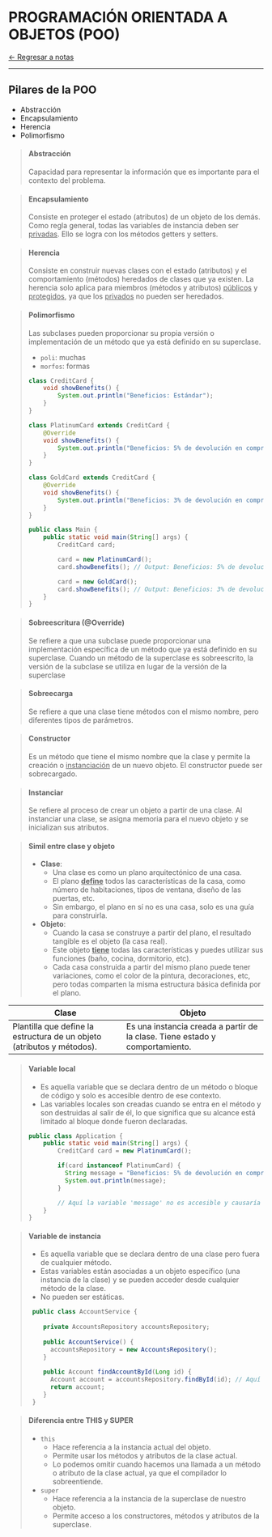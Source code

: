 # PROGRAMACIÓN ORIENTADA A OBJETOS (POO)

[← Regresar a notas](./../../../../../resources/readmes/README.md) <br>

---

## Pilares de la POO
- Abstracción
- Encapsulamiento
- Herencia
- Polimorfismo

> #### Abstracción
> Capacidad para representar la información que es importante para el contexto del problema.

> #### Encapsulamiento
> Consiste en proteger el estado (atributos) de un objeto de los demás.
> Como regla general, todas las variables de instancia deben ser <u>privadas</u>. Ello se logra con los métodos getters y setters.

> #### Herencia
> Consiste en construir nuevas clases con el estado (atributos) y el comportamiento (métodos) heredados de clases que ya existen.
> La herencia solo aplica para miembros (métodos y atributos) <u>públicos</u> y <u>protegidos</u>, ya que los <u>privados</u> no pueden ser heredados.

> #### Polimorfismo
> Las subclases pueden proporcionar su propia versión o implementación de un método que ya está definido en su superclase.
> - `poli`: muchas
> - `morfos`: formas
>
> ```java
> class CreditCard {
>     void showBenefits() {
>         System.out.println("Beneficios: Estándar");
>     }
> }
> 
> class PlatinumCard extends CreditCard {
>     @Override
>     void showBenefits() {
>         System.out.println("Beneficios: 5% de devolución en compras.");
>     }
> }
> 
> class GoldCard extends CreditCard {
>     @Override
>     void showBenefits() {
>         System.out.println("Beneficios: 3% de devolución en compras.");
>     }
> }
> 
> public class Main {
>     public static void main(String[] args) {
>         CreditCard card;
> 
>         card = new PlatinumCard();
>         card.showBenefits(); // Output: Beneficios: 5% de devolución en compras.
> 
>         card = new GoldCard();
>         card.showBenefits(); // Output: Beneficios: 3% de devolución en compras.
>     }
> }
> ```

> #### Sobreescritura (@Override)
> Se refiere a que una subclase puede proporcionar una implementación específica de un método que ya está definido en su superclase.
> Cuando un método de la superclase es sobreescrito, la versión de la subclase se utiliza en lugar de la versión de la superclase

> #### Sobreecarga
> Se refiere a que una clase tiene métodos con el mismo nombre, pero diferentes tipos de parámetros.

> #### Constructor
> Es un método que tiene el mismo nombre que la clase y permite la creación o <u>instanciación</u> de un nuevo objeto. El constructor puede ser sobrecargado.

> #### Instanciar
> Se refiere al proceso de crear un objeto a partir de una clase. 
> Al instanciar una clase, se asigna memoria para el nuevo objeto y se inicializan sus atributos.

> #### Simil entre clase y objeto
> - **Clase**: 
>   - Una clase es como un plano arquitectónico de una casa.
>   - El plano <u>**define**</u> todos las características de la casa, como número de habitaciones, tipos de ventana, diseño de las puertas, etc.
>   - Sin embargo, el plano en sí no es una casa, solo es una guía para construirla.
> - **Objeto**:
>   - Cuando la casa se construye a partir del plano, el resultado tangible es el objeto (la casa real).
>   - Este objeto <u>**tiene**</u> todas las características y puedes utilizar sus funciones (baño, cocina, dormitorio, etc).
>   - Cada casa construida a partir del mismo plano puede tener variaciones, como el color de la pintura, decoraciones, etc, pero todas comparten la misma estructura básica definida por el plano.

| Clase                                                                  | Objeto                                                                       |
|------------------------------------------------------------------------|------------------------------------------------------------------------------|
| Plantilla que define la estructura de un objeto (atributos y métodos). | Es una instancia creada a partir de la clase. Tiene estado y comportamiento. |

> #### Variable local
> - Es aquella variable que se declara dentro de un método o bloque de código y solo es accesible dentro de ese contexto.
> - Las variables locales son creadas cuando se entra en el método y son destruidas al salir de él, lo que significa que su alcance está limitado al bloque donde fueron declaradas.
> 
> ```java
> public class Application {
>     public static void main(String[] args) {
>         CreditCard card = new PlatinumCard();
> 
>         if(card instanceof PlatinumCard) {
>           String message = "Beneficios: 5% de devolución en compras.";
>           System.out.println(message);
>         }
>
>         // Aquí la variable 'message' no es accesible y causaría error de compilación
>     }
> }
> ````

> #### Variable de instancia
> - Es aquella variable que se declara dentro de una clase pero fuera de cualquier método.
> - Estas variables están asociadas a un objeto específico (una instancia de la clase) y se pueden acceder desde cualquier método de la clase.
> - No pueden ser estáticas.
> 
> ```java
>  public class AccountService {
>   
>     private AccountsRepository accountsRepository;
>     
>     public AccountService() {
>       accountsRepository = new AccountsRepository();
>     }
>     
>     public Account findAccountById(Long id) {
>       Account account = accountsRepository.findById(id); // Aquí la variable 'accountsRepository' es accesible, ya que es una variable de instancia
>       return account;
>     }
>  } 
> ```

> #### Diferencia entre THIS y SUPER
> - `this`
>   - Hace referencia a la instancia actual del objeto.
>   - Permite usar los métodos y atributos de la clase actual.
>   - Lo podemos omitir cuando hacemos una llamada a un método o atributo de la clase actual, ya que el compilador lo sobreentiende.
> - `super`
>   - Hace referencia a la instancia de la superclase de nuestro objeto.
>   - Permite acceso a los constructores, métodos y atributos de la superclase.

